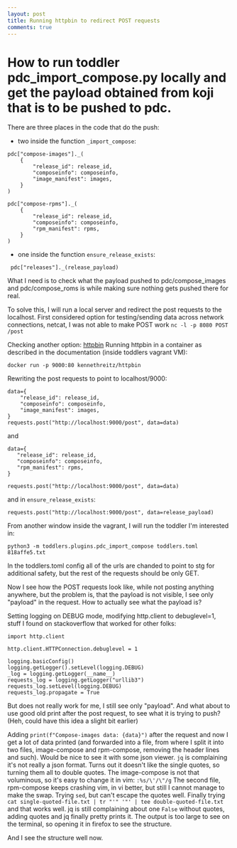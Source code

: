 ```yaml
---
layout: post
title: Running httpbin to redirect POST requests
comments: true
---
```



# How to run toddler pdc_import_compose.py locally and get the payload obtained from koji that is to be pushed to pdc.

There are three places in the code that do the push:
- two inside the function `_import_compose`:

```
pdc["compose-images"]._(
    {
        "release_id": release_id,
        "composeinfo": composeinfo,
        "image_manifest": images,
    }
)
```

```
pdc["compose-rpms"]._(
    {
        "release_id": release_id,
        "composeinfo": composeinfo,
        "rpm_manifest": rpms,
    }
)

```

- one inside the function `ensure_release_exists`:

```
 pdc["releases"]._(release_payload)
```

What I need is to check what the payload pushed to pdc/compose_images and pdc/compose_roms is while making sure nothing gets pushed there for real.

To solve this, I will run a local server and redirect the post requests to the localhost.
First considered option for testing/sending data across network connections, netcat, I was not able to make POST work
`nc -l -p 8080 POST /post`

Checking another option: [httpbin](https://httpbin.org/)
Running httpbin in a container as described in the documentation (inside toddlers vagrant VM):

`docker run -p 9000:80 kennethreitz/httpbin`

Rewriting the post requests to point to localhost/9000:

```
data={
    "release_id": release_id,
    "composeinfo": composeinfo,
    "image_manifest": images,
}
requests.post("http://localhost:9000/post", data=data)
```

and

 ```
data={
    "release_id": release_id,
    "composeinfo": composeinfo,
    "rpm_manifest": rpms,
}

requests.post("http://localhost:9000/post", data=data)
```

and in `ensure_release_exists`:

```
requests.post("http://localhost:9000/post", data=release_payload)
```

From another window inside the vagrant, I will run the toddler I'm interested in:

`python3 -m toddlers.plugins.pdc_import_compose toddlers.toml 818affe5.txt`

In the toddlers.toml config all of the urls are chanded to point to stg for additional safety, but the rest of the requests should be only GET.

Now I see how the POST requests look like, while not posting anything anywhere, but the problem is, that the payload is not visible, I see only "payload" in the request. How to actually see what the payload is?

Setting logging on DEBUG mode, modifying http.client to debuglevel=1, stuff I found on stackoverflow that worked for other folks:

```
import http.client

http.client.HTTPConnection.debuglevel = 1

logging.basicConfig()
logging.getLogger().setLevel(logging.DEBUG)
_log = logging.getLogger(__name__)
requests_log = logging.getLogger("urllib3")
requests_log.setLevel(logging.DEBUG)
requests_log.propagate = True
```

But does not really work for me, I still see only "payload".
And what about to use good old print after the post request, to see what it is trying to push? (Heh, could have this idea a slight bit earlier)

Adding `print(f"Compose-images data: {data}")` after the request and now I get a lot of data printed (and forwarded into a file, from where I split it into two files, image-compose and rpm-compose, removing the header lines and such).
Would be nice to see it with some json viewer. `jq` is complaining it's not really a json format. Turns out it doesn't like the single quotes, so turning them all to double quotes. The image-compose is not that voluminous, so it's easy to change it in vim: `:%s/\'/\"/g`
The second file, rpm-compose keeps crashing vim, in vi better, but still I cannot manage to make the swap. Trying `sed`, but can't escape the quotes well. Finally trying `cat single-quoted-file.txt | tr "'" '"' | tee double-quoted-file.txt` and that works well. jq is still complaining about one `False` without quotes, adding quotes and jq finally pretty prints it. The output is too large to see on the terminal, so opening it in firefox to see the structure.

And I see the structure well now.
